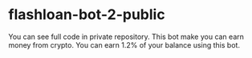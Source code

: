 # flashloan-bot-2-public
You can see full code in private repository.
This bot make you can earn money from crypto.
You can earn 1.2% of your balance using this bot.
